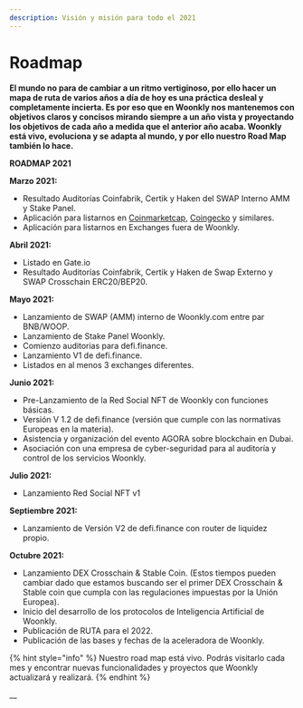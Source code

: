 ```yaml
---
description: Visión y misión para todo el 2021
---
```


# Roadmap

**El mundo no para de cambiar a un ritmo vertiginoso, por ello hacer un mapa de ruta de varios años a día de hoy es una práctica desleal y completamente incierta. Es por eso que en Woonkly nos mantenemos con objetivos claros y concisos mirando siempre a un año vista y proyectando los objetivos de cada año a medida que el anterior año acaba. Woonkly está vivo, evoluciona y se adapta al mundo, y por ello nuestro Road Map también lo hace.**

**ROADMAP 2021**

**Marzo 2021:** 

* Resultado Auditorías Coinfabrik, Certik y Haken del SWAP Interno AMM y Stake Panel.
* Aplicación para listarnos en [Coinmarketcap](https://Coinmarketcap.com), [Coingecko](https://coingecko.com) y similares.
* Aplicación para listarnos en Exchanges fuera de Woonkly.

**Abril 2021:** 

* Listado en Gate.io
* Resultado Auditorías Coinfabrik, Certik y Haken de Swap Externo y SWAP Crosschain ERC20/BEP20.

**Mayo 2021:**

* Lanzamiento de SWAP \(AMM\) interno de Woonkly.com entre par BNB/WOOP.
* Lanzamiento de Stake Panel Woonkly.
* Comienzo auditorias para defi.finance.
* Lanzamiento V1 de defi.finance.
* Listados en al menos 3 exchanges diferentes.

**Junio 2021:**

* Pre-Lanzamiento de la Red Social NFT de Woonkly con funciones básicas.
* Versión V 1.2 de defi.finance \(versión que cumple con las normativas Europeas en la materia\).
* Asistencia y organización del evento AGORA sobre blockchain en Dubai.
* Asociación con una empresa de cyber-seguridad para al auditoría y control de los servicios Woonkly.

**Julio 2021:**

* Lanzamiento Red Social NFT v1 

**Septiembre 2021:**

* Lanzamiento de Versión V2 de defi.finance con router de liquidez propio.

**Octubre 2021:**

* Lanzamiento DEX Crosschain & Stable Coin. \(Estos tiempos pueden cambiar dado que estamos buscando ser el primer DEX Crosschain & Stable coin que cumpla con las regulaciones impuestas por la Unión Europea\).
* Inicio del desarrollo de los protocolos de Inteligencia Artificial de Woonkly.
* Publicación de RUTA para el 2022.
* Publicación de las bases y fechas de la aceleradora de Woonkly.

{% hint style="info" %}
Nuestro road map está vivo. Podrás visitarlo cada mes y encontrar nuevas funcionalidades y proyectos que Woonkly actualizará y realizará.
{% endhint %}

\_\_

